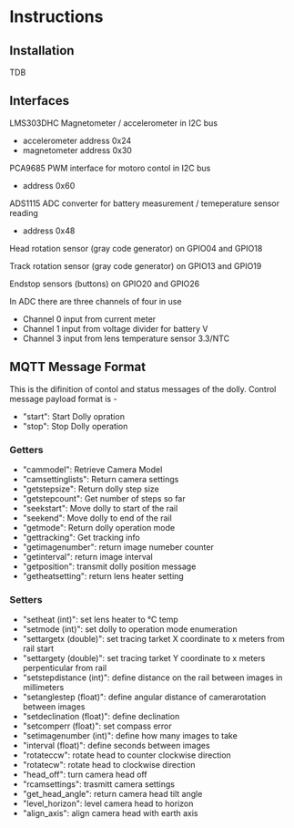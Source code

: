 # Instructions #

## Installation ##
TDB

## Interfaces ##

LMS303DHC Magnetometer / accelerometer in I2C bus 
- accelerometer address 0x24 
- magnetometer address 0x30

PCA9685 PWM interface for motoro contol in I2C bus
- address 0x60

ADS1115 ADC converter for battery measurement / temeperature sensor reading
- address 0x48

Head rotation sensor (gray code generator) on GPIO04 and GPIO18

Track rotation sensor (gray code generator) on GPIO13 and GPIO19

Endstop sensors (buttons) on GPIO20 and GPIO26

In ADC there are three channels of four in use
- Channel 0 input from current meter
- Channel 1 input from voltage divider for battery V
- Channel 3 input from lens temperature sensor 3.3/NTC

## MQTT Message Format ##
This is the difinition of contol and status messages of the dolly. 
Control message payload format is <ctrl>-<value> 

- "start": Start Dolly opration
- "stop": Stop Dolly operation

### Getters ###
- "cammodel": Retrieve Camera Model
- "camsettinglists": Return camera settings
- "getstepsize": Return dolly step size
- "getstepcount": Get number of steps so far
- "seekstart": Move dolly to start of the rail
- "seekend": Move dolly to end of the rail
- "getmode": Return dolly operation mode
- "gettracking": Get tracking info
- "getimagenumber": return image numeber counter
- "getinterval": return image interval
- "getposition": transmit dolly position message
- "getheatsetting": return lens heater setting
### Setters ###
- "setheat (int)": set lens heater to °C temp 
- "setmode (int)": set dolly to operation mode enumeration
- "settargetx (double)": set tracing tarket X coordinate to x meters from rail start
- "settargety (double)": set tracing tarket Y coordinate to x meters perpenticular from rail
- "setstepdistance (int)": define distance on the rail between images in millimeters
- "setanglestep (float)": define angular distance of camerarotation between images
- "setdeclination (float)": define declination 
- "setcomperr (float)": set compass error
- "setimagenumber (int)": define how many images to take
- "interval (float)": define seconds between images
- "rotateccw": rotate head to counter clockwise direction
- "rotatecw": rotate head to clockwise direction
- "head_off": turn camera head off
- "rcamsettings": trasmitt camera settings
- "get_head_angle": return camera head tilt angle
- "level_horizon": level camera head to horizon
- "align_axis": align camera head with earth axis

